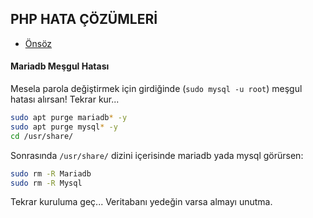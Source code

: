## PHP HATA ÇÖZÜMLERİ

- [Önsöz](https://github.com/cicekhasan/DersNotlarim)


#### Mariadb Meşgul Hatası

Mesela parola değiştirmek için girdiğinde (```sudo mysql -u root```) meşgul hatası alırsan! Tekrar kur...

```bash
sudo apt purge mariadb* -y 
sudo apt purge mysql* -y 
cd /usr/share/
```
Sonrasında ```/usr/share/``` dizini içerisinde mariadb yada mysql görürsen:

```bash
sudo rm -R Mariadb
sudo rm -R Mysql
```
Tekrar kuruluma geç... Veritabanı yedeğin varsa almayı unutma.
